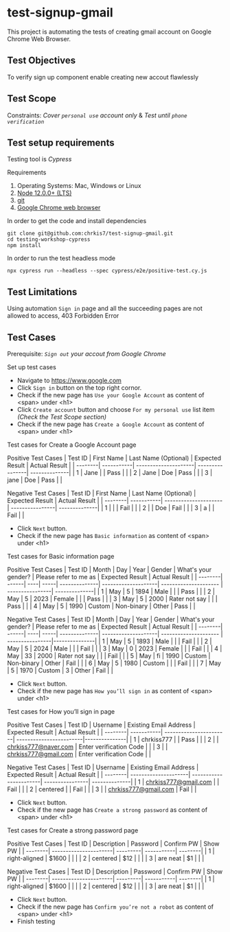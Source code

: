# test-signup-gmail
This project is automating the tests of creating gmail account on Google Chrome Web Browser.

## Test Objectives
To verify sign up component enable creating new accout flawlessly

## Test Scope
Constraints: _Cover `personal use` account only_ & _Test until `phone verification`_

## Test setup requirements
Testing tool is _Cypress_

Requirements
1. Operating Systems: Mac, Windows or Linux
2. [Node 12.0.0+ (LTS)](https://docs.npmjs.com/downloading-and-installing-node-js-and-npm)
3. [git](https://git-scm.com/book/en/v2/Getting-Started-Installing-Git)
4. [Google Chrome web browser](https://support.google.com/chrome/answer/95346?hl=en&co=GENIE.Platform%3DDesktop)

In order to get the code and install dependencies
```
git clone git@github.com:chrkis7/test-signup-gmail.git
cd testing-workshop-cypress
npm install
```

In order to run the test headless mode
```
npx cypress run --headless --spec cypress/e2e/positive-test.cy.js
```

## Test Limitations
Using automation `Sign in` page and all the succeeding pages are not allowed to access, 403 Forbidden Error

## Test Cases
Prerequisite: _`Sign out` your accout from Google Chrome_

Set up test cases
* Navigate to https://www.google.com
* Click `Sign in` button on the top right cornor.
* Check if the new page has `Use your Google Account` as content of \<span\> under \<h1\>
* Click `Create account` button and choose `For my personal use` list item _(Check the Test Scope section)_
* Check if the new page has `Create a Google Account` as content of \<span\> under \<h1\>

Test cases for Create a Google Account page

  Positive Test Cases
  | Test ID | First Name | Last Name (Optional) | Expected Result | Actual Result |
  | --------| -----------| ---------------------| ----------------| --------------|
  | 1       | Jane       |                      | Pass            |               |
  | 2       | Jane       | Doe                  | Pass            |               |
  | 3       | jane       | Doe                  | Pass            |               |

  Negative Test Cases
  | Test ID | First Name | Last Name (Optional) | Expected Result | Actual Result |
  | --------| -----------| ---------------------| ----------------| --------------|
  | 1       |            |                      | Fail            |               |
  | 2       |            | Doe                  | Fail            |               |
  | 3       | a          |                      | Fail            |               |

* Click `Next` button.
* Check if the new page has `Basic information` as content of \<span\> under \<h1\>

Test cases for Basic information page

  Positive Test Cases
  | Test ID | Month | Day | Year | Gender        | What's your gender? | Please refer to me as | Expected Result | Actual Result |
  | --------| ------| ----| -----| --------------| --------------------| --------------------- | ----------------| --------------|
  | 1       | May   | 5   | 1894 | Male          |                     |                       | Pass            |               |
  | 2       | May   | 5   | 2023 | Female        |                     |                       | Pass            |               |
  | 3       | May   | 5   | 2000 | Rater not say |                     |                       | Pass            |               |
  | 4       | May   | 5   | 1990 | Custom        | Non-binary          | Other                 | Pass            |               |

  Negative Test Cases
  | Test ID | Month | Day | Year | Gender        | What's your gender? | Please refer to me as | Expected Result | Actual Result |
  | --------| ------| ----| -----| --------------| --------------------| --------------------- | ----------------|---------------|
  | 1       | May   | 5   | 1893 | Male          |                     |                       | Fail            |               |
  | 2       | May   | 5   | 2024 | Male          |                     |                       | Fail            |               |
  | 3       | May   | 0   | 2023 | Female        |                     |                       | Fail            |               |
  | 4       | May   | 33  | 2000 | Rater not say |                     |                       | Fail            |               |
  | 5       | May   | fi  | 1990 | Custom        | Non-binary          | Other                 | Fail            |               |
  | 6       | May   | 5   | 1980 | Custom        |                     |                       | Fail            |               |
  | 7       | May   | 5   | 1970 | Custom        | 3                   | Other                 | Fail            |               |

* Click `Next` button.
* Check if the new page has `How you’ll sign in` as content of \<span\> under \<h1\>

Test cases for How you’ll sign in page

  Positive Test Cases
  | Test ID | Username   | Existing Email Address | Expected Result         | Actual Result |
  | --------| -----------| -----------------------| ------------------------|---------------|
  | 1       | chrkiss777 |                        | Pass                    |               |
  | 2       |            | chrkiss777@naver.com   | Enter verification Code |               |
  | 3       |            | chrkiss777@gmail.com   | Enter verification Code |               |

  Negative Test Cases
  | Test ID | Username             | Existing Email Address | Expected Result | Actual Result |
  | --------| ---------------------| -----------------------| ----------------| --------------|
  | 1       | chrkiss777@gmail.com |                        | Fail            |               |
  | 2       | centered             |                        | Fail            |               |
  | 3       |                      | chrkiss777@gmail.com   | Fail            |               |

* Click `Next` button.
* Check if the new page has `Create a strong password` as content of \<span\> under \<h1\>  

Test cases for Create a strong password page

  Positive Test Cases
  | Test ID | Description           | Password | Confirm PW | Show PW |
  | --------| ----------------------| ---------| -----------| --------|
  | 1       | right-aligned         | $1600    |            |         |
  | 2       | centered              |   $12    |            |         |
  | 3       | are neat              |    $1    |            |         |

  Negative Test Cases
  | Test ID | Description           | Password | Confirm PW | Show PW |
  | --------| ----------------------| ---------| -----------| --------|
  | 1       | right-aligned         | $1600    |            |         |
  | 2       | centered              |   $12    |            |         |
  | 3       | are neat              |    $1    |            |         |

* Click `Next` button.
* Check if the new page has `Confirm you’re not a robot` as content of \<span\> under \<h1\>  
* Finish testing
